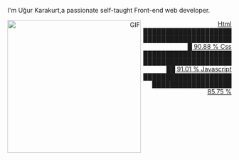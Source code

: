 I'm Uğur Karakurt,a passionate self-taught Front-end web developer.<a align="right" href="https://www.linkedin.com/in/u%C4%9Fur-karakurt-8b77b6154/" target="_blank">

<img align="left" alt="GIF" src="https://media.giphy.com/media/2vnGKHTRcuOTAkT2qA/giphy.gif" height="300" />

Html        █████████████████████████████████████████  90.88 % </hr>
Css         ██████████████████████████████████████████  91.01 % </hr>
Javascript  ██████████████████████████████████████  85.75 % </hr>


